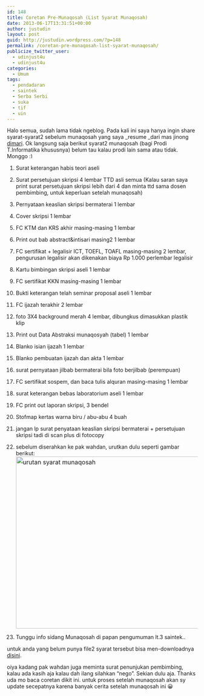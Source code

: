 ```yaml
---
id: 148
title: Coretan Pre-Munaqosah (List Syarat Munaqosah)
date: 2013-06-17T13:31:51+00:00
author: justudin
layout: post
guid: http://justudin.wordpress.com/?p=148
permalink: /coretan-pre-munaqosah-list-syarat-munaqosah/
publicize_twitter_user:
  - udinjust4u
  - udinjust4u
categories:
  - Umum
tags:
  - pendadaran
  - saintek
  - Serba Serbi
  - suka
  - tif
  - uin
---
```

Halo semua, sudah lama tidak ngeblog. Pada kali ini saya hanya ingin share syarat-syarat2 sebelum munaqosah yang saya _resume _dari mas jinong <a href="https://www.facebook.com/groups/tif.uinsuka/doc/513988205308791/" target="_blank">dimari</a>. Ok langsung saja berikut syarat2 munaqosah (bagi Prodi T.Informatika khususnya) belum tau kalau prodi lain sama atau tidak. Monggo <img src="http://test.justudin.com/wp-includes/images/smilies/simple-smile.png" alt=":)" class="wp-smiley" style="height: 1em; max-height: 1em;" />

  1. Surat keterangan habis teori aseli
  2. Surat persetujuan skripsi 4 lembar TTD asli semua (Kalau saran saya print surat persetujuan skripsi lebih dari 4 dan minta ttd sama dosen pembimbing, untuk keperluan setelah munaqosah)<!--more-->

  3. Pernyataan keaslian skripsi bermaterai 1 lembar
  4. Cover skripsi 1 lembar
  5. FC KTM dan KRS akhir masing-masing 1 lembar
  6. Print out bab abstract&intisari masing2 1 lembar
  7. FC sertifikat + legalisir ICT, TOEFL, TOAFL masing-masing 2 lembar, pengurusan legalisir akan dikenakan biaya Rp 1.000 perlembar legalisir
  8. Kartu bimbingan skripsi aseli 1 lembar
  9. FC sertifikat KKN masing-masing 1 lembar
 10. Bukti keterangan telah seminar proposal aseli 1 lembar
 11. FC ijazah terakhir 2 lembar
 12. foto 3X4 background merah 4 lembar, dibungkus dimasukkan plastik klip
 13. Print out Data Abstraksi munaqosyah (tabel) 1 lembar
 14. Blanko isian ijazah 1 lembar
 15. Blanko pembuatan ijazah dan akta 1 lembar
 16. surat pernyataan jilbab bermaterai bila foto berjilbab (perempuan)
 17. FC sertifikat sospem, dan baca tulis alquran masing-masing 1 lembar
 18. surat keterangan bebas laboratorium aseli 1 lembar
 19. FC print out laporan skripsi, 3 bendel
 20. Stofmap kertas warna biru / abu-abu 4 buah
 21. jangan lp surat penyataan keaslian skripsi bermaterai + persetujuan skripsi tadi di scan plus di fotocopy
 22. sebelum diserahkan ke pak wahdan, urutkan dulu seperti gambar berikut:<a style="line-height:1.714285714;font-size:1rem;" href="https://justudin.com/files/uploads/2013/06/urutan-syarat-munaqosah.png"><img class="size-large wp-image-149 alignnone" alt="urutan syarat munaqosah" src="https://justudin.com/files/uploads/2013/06/urutan-syarat-munaqosah.png?w=625" width="625" height="454" srcset="https://justudin.com/files/uploads/2013/06/urutan-syarat-munaqosah-300x218.png 300w, https://justudin.com/files/uploads/2013/06/urutan-syarat-munaqosah.png 766w" sizes="(max-width: 625px) 100vw, 625px" /></a>
 23. Tunggu info sidang Munaqosah di papan pengumuman lt.3 saintek..

untuk anda yang belum punya file2 syarat tersebut bisa men-downloadnya <a href="http://www.4shared.com/rar/yxojGnJO/syarat_munaqosyah.html" target="_blank">disini</a>.

oiya kadang pak wahdan juga meminta surat penunjukan pembimbing, kalau ada kasih aja kalau dah ilang silahkan &#8220;nego&#8221;. Sekian dulu aja. Thanks uda mo baca coretan dikit ini. untuk proses setelah munaqosah akan sy update secepatnya karena banyak cerita setelah munaqosah ini 😀
